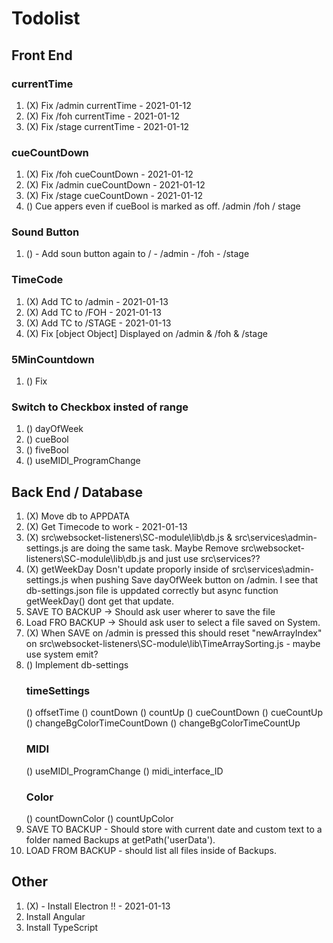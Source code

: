 # Todolist

## Front End
### currentTime
1. (X) Fix /admin currentTime   - 2021-01-12
2. (X) Fix /foh currentTime     - 2021-01-12
3. (X) Fix /stage currentTime   - 2021-01-12
### cueCountDown
1. (X) Fix /foh cueCountDown    - 2021-01-12
2. (X) Fix /admin cueCountDown  - 2021-01-12
3. (X) Fix /stage cueCountDown  - 2021-01-12
4. () Cue appers even if cueBool is marked as off. /admin /foh / stage
### Sound Button
1. () - Add soun button again to / - /admin - /foh - /stage
### TimeCode
1. (X) Add TC to /admin         - 2021-01-13
2. (X) Add TC to /FOH           - 2021-01-13
3. (X) Add TC to /STAGE         - 2021-01-13
4. (X) Fix [object Object] Displayed on /admin & /foh & /stage
### 5MinCountdown
1. () Fix
### Switch to Checkbox insted of range
1. () dayOfWeek
2. () cueBool
3. () fiveBool
4. () useMIDI_ProgramChange

## Back End / Database
1. (X) Move db to APPDATA
2. (X) Get Timecode to work     - 2021-01-13
3. (X) src\websocket-listeners\SC-module\lib\db.js & src\services\admin-settings.js are doing the same task. Maybe Remove src\websocket-listeners\SC-module\lib\db.js and just use src\services??
4. (X) getWeekDay Dosn't update proporly inside of src\services\admin-settings.js when pushing Save dayOfWeek button on /admin. I see that db-settings.json file is uppdated correctly but async function getWeekDay() dont get that update.
5. SAVE TO BACKUP   -> Should ask user wherer to save the file
6. Load FRO BACKUP  -> Should ask user to select a file saved on System.
7. (X) When SAVE on /admin is pressed this should reset "newArrayIndex" on src\websocket-listeners\SC-module\lib\TimeArraySorting.js - maybe use system emit?
8. () Implement db-settings
    ### timeSettings
    () offsetTime
    () countDown
    () countUp
    () cueCountDown
    () cueCountUp
    () changeBgColorTimeCountDown
    () changeBgColorTimeCountUp
    ### MIDI
    () useMIDI_ProgramChange
    () midi_interface_ID
    ### Color
    () countDownColor
    () countUpColor
9. SAVE TO BACKUP - Should store with current date and custom text to a folder named Backups at getPath('userData'). 
10. LOAD FROM BACKUP - should list all files inside of Backups.

## Other
1. (X) - Install Electron !!    - 2021-01-13
2. Install Angular
3. Install TypeScript
